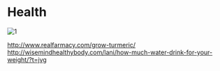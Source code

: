 # Health


![1](https://scontent.fsnc1-3.fna.fbcdn.net/v/t1.0-9/14718879_1164448733600988_7687755775095692831_n.jpg)

http://www.realfarmacy.com/grow-turmeric/
http://wisemindhealthybody.com/lani/how-much-water-drink-for-your-weight/?t=jvg
